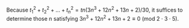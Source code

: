Because $t_1^2 + t_2^2 + \ldots + t_n^2 = tn (3n^3 + 12n^2 + 13n + 2)/30$, it suffices to deter­mine those n satisfying $3n^3 + 12n^2 + 13n + 2  \equiv 0$ (mod 2 · 3 · 5).
